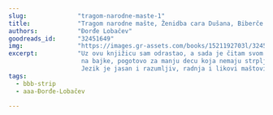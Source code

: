 ```yaml
---
slug:              "tragom-narodne-maste-1"
title:             "Tragom narodne mašte, Ženidba cara Dušana, Biberče "
authors:           "Đorđe Lobačev"
goodreads_id:      "32451649"
img:               "https://images.gr-assets.com/books/1521192703l/32451649.jpg"
excerpt:           "Uz ovu knjižicu sam odrastao, a sada je čitam svom (skoro) četvorogodišnjem detetu. Odličan uvod i prelaz sa slikovnica 
                    na bajke, pogotovo za manju decu koja nemaju strpljenja da samo sede i slušaju.
                    Jezik je jasan i razumljiv, radnja i likovi maštoviti a ilustracije odlične."
tags:
  - bbb-strip
  - aaa-Đorđe-Lobačev
  
---
```


